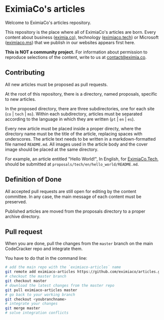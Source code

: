 # EximiaCo's articles

Welcome to EximiaCo's articles repository. 

This repository is the place where all of EximiaCo's articles are born. Every content about business ([eximia.co](eximia.co)), technology ([eximiaco.tech](eximiaco.tech)) or Microsoft ([eximiaco.ms](eximiaco.ms)) that we publish in our websites appears first here.

**This is NOT a community project.** For information about permission to reproduce selections of the content, write to us at [contact@eximia.co](mailto:contact@eximia.co).

## Contributing

All new articles must be proposed as pull requests.

At the root of this repository, there is a directory, named proposals, specific to new articles.

In the proposed directory, there are three subdirectories, one for each site (`co` | `tech` | `ms`). Within each subdirectory, articles must be separated according to the language in which they are written (`pt` | `en` | `es`).

Every new article must be placed inside a proper directy, where the directory name must be the title of the article, replacing spaces with underscores. The article text needs to be written in a markdown-formatted file named `README.md`. All images used in the article body and the cover image should be placed at the same directory. 

For example, an article entitled "Hello World!", In English, for [EximiaCo.Tech](eximiaco.tech), should be submitted at `proposals/tech/en/hello_world/README.md`. 


## Definition of Done

All accepted pull requests are still open for editing by the content committee. In any case, the main message of each content must be preserved.

Published articles are moved from the proposals directory to a proper archive directory.

## Pull request

When you are done, pull the changes from the `master` branch on the main CodeCracker repo and integrate them.

You have to do that in the command line:
````bash
# add the main repo with the `eximiaco-articles` name
git remote add eximiaco-articles https://github.com/eximiaco/articles.git
# checkout the master branch
git checkout master
# download the latest changes from the master repo
git pull eximiaco-articles master
# go back to your working branch
git checkout <youbranchname>
# integrate your changes
git merge master
# solve integration conflicts
````
